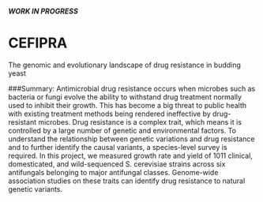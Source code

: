 #### ***WORK IN PROGRESS***
# CEFIPRA 
The genomic and evolutionary landscape of drug resistance in budding yeast

###Summary:
Antimicrobial drug resistance occurs when microbes such as bacteria or fungi evolve the ability to withstand drug treatment normally used to inhibit their growth. This has become a big threat to public health with existing treatment methods being rendered ineffective by drug-resistant microbes. Drug resistance is a complex trait, which means it is controlled by a large number of genetic and environmental factors. To understand the relationship between genetic variations and drug resistance and to further identify the causal variants, a species-level survey is required. In this project, we measured growth rate and yield of 1011 clinical, domesticated, and wild-sequenced S. cerevisiae strains across six antifungals belonging to major antifungal classes. Genome-wide association studies on these traits can identify drug resistance to natural genetic variants. 
